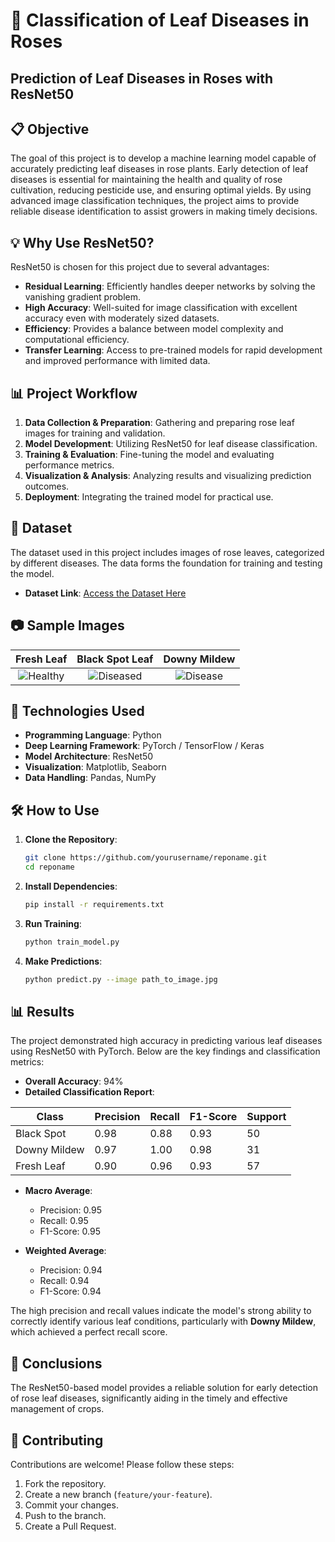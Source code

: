 # 🌹 **Classification of Leaf Diseases in Roses**  
## **Prediction of Leaf Diseases in Roses with ResNet50**

## 📋 **Objective**
The goal of this project is to develop a machine learning model capable of accurately predicting leaf diseases in rose plants. Early detection of leaf diseases is essential for maintaining the health and quality of rose cultivation, reducing pesticide use, and ensuring optimal yields. By using advanced image classification techniques, the project aims to provide reliable disease identification to assist growers in making timely decisions.

## 💡 **Why Use ResNet50?**
ResNet50 is chosen for this project due to several advantages:

- **Residual Learning**: Efficiently handles deeper networks by solving the vanishing gradient problem.
- **High Accuracy**: Well-suited for image classification with excellent accuracy even with moderately sized datasets.
- **Efficiency**: Provides a balance between model complexity and computational efficiency.
- **Transfer Learning**: Access to pre-trained models for rapid development and improved performance with limited data.

## 📊 **Project Workflow**
1. **Data Collection & Preparation**: Gathering and preparing rose leaf images for training and validation.
2. **Model Development**: Utilizing ResNet50 for leaf disease classification.
3. **Training & Evaluation**: Fine-tuning the model and evaluating performance metrics.
4. **Visualization & Analysis**: Analyzing results and visualizing prediction outcomes.
5. **Deployment**: Integrating the trained model for practical use.

## 📁 **Dataset**
The dataset used in this project includes images of rose leaves, categorized by different diseases. The data forms the foundation for training and testing the model.

- **Dataset Link**: [Access the Dataset Here](https://www.kaggle.com/datasets/warcoder/rose-leaves-disease-detection) 

## 📷 **Sample Images**
| Fresh Leaf | Black Spot Leaf | Downy Mildew |
|:------------:|:-------------:|:-------------:|
| ![Healthy](https://github.com/user-attachments/assets/80c07b0d-2b57-457a-9cab-595a83edf0a1) | ![Diseased](https://github.com/user-attachments/assets/7935a67f-0e57-49c2-a563-6918d4529ef7) | ![Disease](https://github.com/user-attachments/assets/b5f6f09f-2a38-4ffd-8e2e-cc985702fc8b) |


## 🚀 **Technologies Used**
- **Programming Language**: Python
- **Deep Learning Framework**: PyTorch / TensorFlow / Keras
- **Model Architecture**: ResNet50
- **Visualization**: Matplotlib, Seaborn
- **Data Handling**: Pandas, NumPy

## 🛠️ **How to Use**
1. **Clone the Repository**:
   ```bash
   git clone https://github.com/yourusername/reponame.git
   cd reponame
   ```
2. **Install Dependencies**:
   ```bash
   pip install -r requirements.txt
   ```
3. **Run Training**:
   ```bash
   python train_model.py
   ```
4. **Make Predictions**:
   ```bash
   python predict.py --image path_to_image.jpg
   ```

## 📊 **Results**
The project demonstrated high accuracy in predicting various leaf diseases using ResNet50 with PyTorch. Below are the key findings and classification metrics:

- **Overall Accuracy**: 94%
- **Detailed Classification Report**:

| Class          | Precision | Recall | F1-Score | Support |
|----------------|-----------|--------|----------|---------|
| Black Spot     | 0.98      | 0.88   | 0.93     | 50      |
| Downy Mildew   | 0.97      | 1.00   | 0.98     | 31      |
| Fresh Leaf     | 0.90      | 0.96   | 0.93     | 57      |

- **Macro Average**:
  - Precision: 0.95
  - Recall: 0.95
  - F1-Score: 0.95

- **Weighted Average**:
  - Precision: 0.94
  - Recall: 0.94
  - F1-Score: 0.94

The high precision and recall values indicate the model's strong ability to correctly identify various leaf conditions, particularly with **Downy Mildew**, which achieved a perfect recall score.

## 📝 **Conclusions**
The ResNet50-based model provides a reliable solution for early detection of rose leaf diseases, significantly aiding in the timely and effective management of crops.

## 🤝 **Contributing**
Contributions are welcome! Please follow these steps:
1. Fork the repository.
2. Create a new branch (`feature/your-feature`).
3. Commit your changes.
4. Push to the branch.
5. Create a Pull Request.
